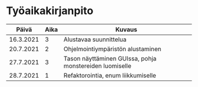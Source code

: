 # Työaikakirjanpito
| Päivä | Aika | Kuvaus |
| -------- | -------- | -------- |
| 16.3.2021 | 3 | Alustavaa suunnittelua |
| 20.7.2021 | 2 | Ohjelmointiympäristön alustaminen |
| 27.7.2021 | 3 | Tason näyttäminen GUIssa, pohja monstereiden luomiselle |
| 28.7.2021 | 1 | Refaktorointia, enum liikkumiselle |
